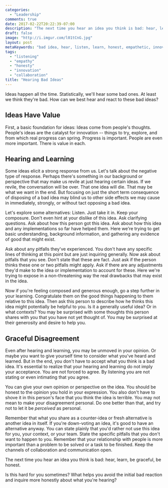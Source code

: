 ```yaml
---
categories:
  - "Leadership"
comments: true
date: 2017-02-22T20:22:39-07:00
description: "The next time you hear an idea you think is bad: hear, learn, be graceful, be honest."
draft: false
image: "http://i.imgur.com/l01tCnG.jpg"
layout: post
metaKeywords: "bad idea, hear, listen, learn, honest, empathetic, innovation, team work, collaboration"
tags:
  - "listening"
  - "empathy"
  - "honesty"
  - "innovation"
  - "collaboration"
title: "Hearing Bad Ideas"
---
```


Ideas happen all the time.  Statistically, we'll hear some bad ones.  At least we think they're bad.  How can we best hear and react to these bad ideas?

<!--more-->

## Ideas Have Value

First, a basic foundation for ideas:  Ideas come from people's thoughts.  People's ideas are the catalyst for innovation -- things to try, explore, and from which real progress can spring.  Progress is important.  People are even more important.  There is value in each.

## Hearing and Learning

Some ideas elicit a strong response from us.  Let's talk about the negative type of response.  Perhaps there's something in our background or perspective that may make us revile at just hearing certain ideas.  If we revile, the conversation will be over.  That one idea will die.  That may be what we want in the end.  But focusing on just the short term consequence of disposing of a bad idea may blind us to other side effects we may cause in immediately, strongly, or without tact opposing a bad idea.  

Let's explore some alternatives:  Listen.  Just take it in.  Keep your composure.  Don't even hint at your dislike of this idea.  Ask clarifying questions.  Ask about how this person got this idea.  Ask about how this idea and any implementations so far have helped them.  Here we're trying to get basic understanding, background information, and gathering any evidence of good that might exist.

Ask about any pitfalls they've experienced.  You don't have any specific lines of thinking at this point but are just inquiring generally.  Now ask about pitfalls that you see.  Don't state that these are fact.  Just ask if the person thinks these one or two pitfalls might apply.  Ask if there are any adjustments they'd make to the idea or implementation to account for these.  Here we're trying to expose in a non-threatening way the real drawbacks that may exist in the idea.

Now if you're feeling composed and generous enough, go a step further in your learning.  Congratulate them on the good things happening to them relative to this idea.  Then ask this person to describe how he thinks this idea might potentially be helpful to you.  Is it a generally useful idea?  Or in what contexts?  You may be surprised with some thoughts this person shares with you that you have not yet thought of.  You may be surprised at their generosity and desire to help you.

## Graceful Disagreement

Even after hearing and learning, you may be unmoved in your opinion.  Or maybe you want to give yourself time to consider what you've heard and learned.  But in the end, you don't have to accept what you think is a bad idea.  It's essential to realize that your hearing and learning do not imply your acceptance.  You are not forced to agree.  By listening you are not stating or even intimating that you agree.

You can give your own opinion or perspective on the idea.  You should be honest to the opinion you hold in your expression.  You also don't have to shove it in this person's face that you think the idea is terrible.  You may not mean to make your disagreement personal.  Do one better than that, and try not to let it be *perceived* as personal.

Remember that what you share as a counter-idea or fresh alternative is another idea in itself.  If you're down-voting an idea, it's good to have an alternative anyway.  You can state plainly that you'd rather not use this idea for you, your context, or your team.  State the specific pitfalls that you don't want to happen to you.  Remember that your relationship with people is more important than a problem to be solved or a task to be finished.  Keep the channels of collaboration and communication open.

The next time you hear an idea you think is bad: hear, learn, be graceful, be honest.

Is this hard for you sometimes?  What helps you avoid the initial bad reaction and inquire more honestly about what you're hearing?
